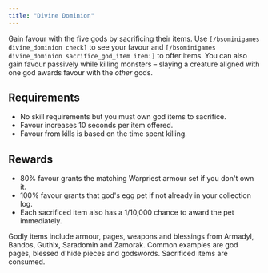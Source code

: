 ```yaml
---
title: "Divine Dominion"
---
```


Gain favour with the five gods by sacrificing their items. Use `[/bsominigames divine_dominion check]` to see your favour and `[/bsominigames divine_dominion sacrifice_god_item item:]` to offer items. You can also gain favour passively while killing monsters – slaying a creature aligned with one god awards favour with the *other* gods.

## Requirements

- No skill requirements but you must own god items to sacrifice.
- Favour increases 10 seconds per item offered.
- Favour from kills is based on the time spent killing.

## Rewards

- 80% favour grants the matching Warpriest armour set if you don't own it.
- 100% favour grants that god's egg pet if not already in your collection log.
- Each sacrificed item also has a 1/10,000 chance to award the pet immediately.

Godly items include armour, pages, weapons and blessings from Armadyl, Bandos, Guthix, Saradomin and Zamorak.
Common examples are god pages, blessed d'hide pieces and godswords. Sacrificed items are consumed.